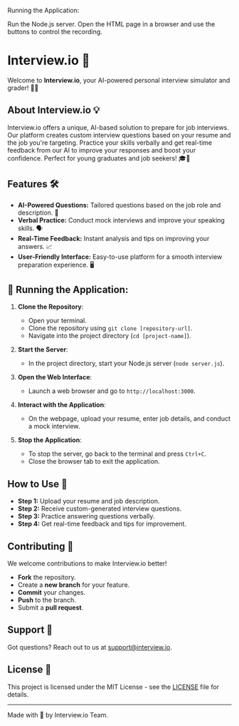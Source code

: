 Running the Application:

Run the Node.js server.
Open the HTML page in a browser and use the buttons to control the recording.


# Interview.io 🌟

Welcome to **Interview.io**, your AI-powered personal interview simulator and grader! 👔🚀

## About Interview.io 💡

Interview.io offers a unique, AI-based solution to prepare for job interviews. Our platform creates custom interview questions based on your resume and the job you're targeting. Practice your skills verbally and get real-time feedback from our AI to improve your responses and boost your confidence. Perfect for young graduates and job seekers! 🎓🎉

## Features 🛠️

- **AI-Powered Questions:** Tailored questions based on the job role and description. 🤖
- **Verbal Practice:** Conduct mock interviews and improve your speaking skills. 🗣️
- **Real-Time Feedback:** Instant analysis and tips on improving your answers. 📈
- **User-Friendly Interface:** Easy-to-use platform for a smooth interview preparation experience. 🖥️

## 🚀 Running the Application:

1. **Clone the Repository**:
   - Open your terminal.
   - Clone the repository using `git clone [repository-url]`.
   - Navigate into the project directory (`cd [project-name]`).

2. **Start the Server**:
   - In the project directory, start your Node.js server (`node server.js`).

3. **Open the Web Interface**:
   - Launch a web browser and go to `http://localhost:3000`.

4. **Interact with the Application**:
   - On the webpage, upload your resume, enter job details, and conduct a mock interview.

5. **Stop the Application**:
   - To stop the server, go back to the terminal and press `Ctrl+C`.
   - Close the browser tab to exit the application.


## How to Use 📖

- **Step 1:** Upload your resume and job description.
- **Step 2:** Receive custom-generated interview questions.
- **Step 3:** Practice answering questions verbally.
- **Step 4:** Get real-time feedback and tips for improvement.

## Contributing 🤝

We welcome contributions to make Interview.io better!

- **Fork** the repository.
- Create a **new branch** for your feature.
- **Commit** your changes.
- **Push** to the branch.
- Submit a **pull request**.

## Support 💬

Got questions? Reach out to us at [support@interview.io](mailto:support@interview.io).

## License 📄

This project is licensed under the MIT License - see the [LICENSE](LICENSE) file for details.

---

Made with 💚 by Interview.io Team.

